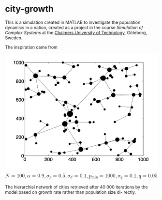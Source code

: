# city-growth

This is a simulation created in MATLAB to investigate the population dynamics in a nation, created as a project in the course *Simulation of Complex Systems* at the [Chalmers University of Technology](http://www.chalmers.se/), Göteborg, Sweden.

The inspiration came from


![alt text](https://raw.githubusercontent.com/ocyj/city-growth/master/figs/growthmodel_spatial.png "Hierarchial network of cities")

![alt text](https://raw.githubusercontent.com/ocyj/city-growth/master/figs/growthmodel_spatial_params.gif "Parameters used")

The hierarchial network of cities retrieved after 40 000 iterations by the model based on growth rate rather than population size di-
rectly.
